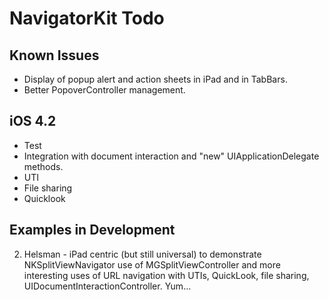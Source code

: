 
# NavigatorKit Todo

## Known Issues

* Display of popup alert and action sheets in iPad and in TabBars.
* Better PopoverController management.


## iOS 4.2

* Test
* Integration with document interaction and "new" UIApplicationDelegate methods.
* UTI
* File sharing
* Quicklook

## Examples in Development

 2. Helsman - iPad centric (but still universal) to demonstrate NKSplitViewNavigator use of MGSplitViewController and more interesting uses of URL navigation with UTIs, QuickLook, file sharing, UIDocumentInteractionController. Yum...